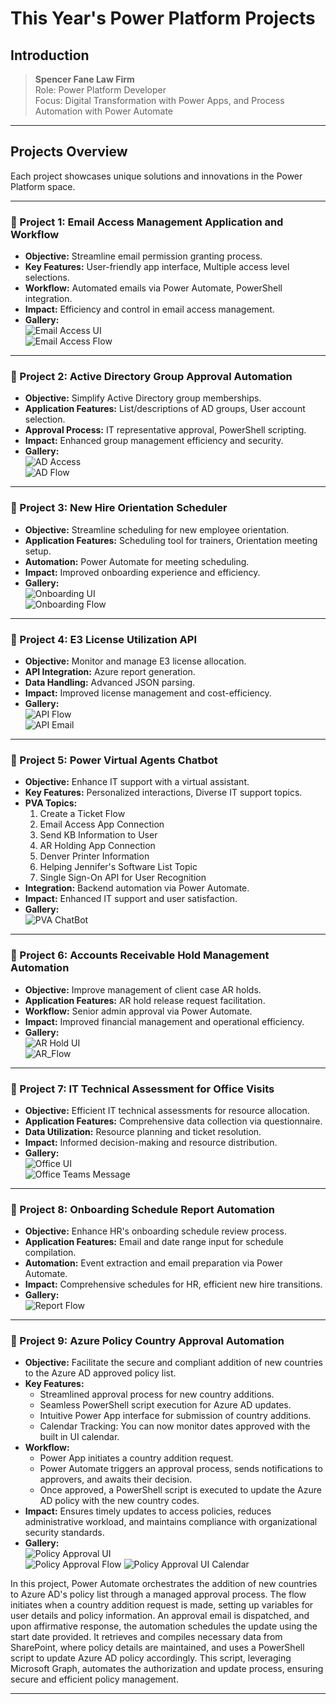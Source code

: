 # This Year's Power Platform Projects 

## Introduction
> **Spencer Fane Law Firm**  
> Role: Power Platform Developer  
> Focus: Digital Transformation with Power Apps,  and Process Automation with Power Automate

---

## Projects Overview
Each project showcases unique solutions and innovations in the Power Platform space.

---

### 🌟 Project 1: Email Access Management Application and Workflow
- **Objective:** Streamline email permission granting process.
- **Key Features:** User-friendly app interface, Multiple access level selections.
- **Workflow:** Automated emails via Power Automate, PowerShell integration.
- **Impact:** Efficiency and control in email access management.
- **Gallery:**  
  ![Email Access UI](/Images/1EmailAccessUI.png)  
  ![Email Access Flow](/Images/EmailAccessFlow.png)

---

### 🌟 Project 2: Active Directory Group Approval Automation
- **Objective:** Simplify Active Directory group memberships.
- **Application Features:** List/descriptions of AD groups, User account selection.
- **Approval Process:** IT representative approval, PowerShell scripting.
- **Impact:** Enhanced group management efficiency and security.
- **Gallery:**  
  ![AD Access](/Images/AD_UI.png)  
  ![AD Flow](/Images/AD_Flow.png)

---

### 🌟 Project 3: New Hire Orientation Scheduler
- **Objective:** Streamline scheduling for new employee orientation.
- **Application Features:** Scheduling tool for trainers, Orientation meeting setup.
- **Automation:** Power Automate for meeting scheduling.
- **Impact:** Improved onboarding experience and efficiency.
- **Gallery:**  
  ![Onboarding UI](/Images/OnboardUI.png)  
  ![Onboarding Flow](/Images/OnboardFlow.png)

---

### 🌟 Project 4: E3 License Utilization API
- **Objective:** Monitor and manage E3 license allocation.
- **API Integration:** Azure report generation.
- **Data Handling:** Advanced JSON parsing.
- **Impact:** Improved license management and cost-efficiency.
- **Gallery:**  
  ![API Flow](/Images/API_Flow.png)  
  ![API Email](/Images/API_Email.png)

---

### 🌟 Project 5: Power Virtual Agents Chatbot
- **Objective:** Enhance IT support with a virtual assistant.
- **Key Features:** Personalized interactions, Diverse IT support topics.
- **PVA Topics:**
  1. Create a Ticket Flow
  2. Email Access App Connection
  3. Send KB Information to User
  4. AR Holding App Connection
  5. Denver Printer Information
  6. Helping Jennifer's Software List Topic
  7. Single Sign-On API for User Recognition
- **Integration:** Backend automation via Power Automate.
- **Impact:** Enhanced IT support and user satisfaction.
- **Gallery:**  
  ![PVA ChatBot](/Images/ChatBot.png)

---

### 🌟 Project 6: Accounts Receivable Hold Management Automation
- **Objective:** Improve management of client case AR holds.
- **Application Features:** AR hold release request facilitation.
- **Workflow:** Senior admin approval via Power Automate.
- **Impact:** Improved financial management and operational efficiency.
- **Gallery:**  
  ![AR Hold UI](/Images/AR_UI.png)  
  ![AR_Flow](/Images/AR_Flow.png)

---

### 🌟 Project 7: IT Technical Assessment for Office Visits
- **Objective:** Efficient IT technical assessments for resource allocation.
- **Application Features:** Comprehensive data collection via questionnaire.
- **Data Utilization:** Resource planning and ticket resolution.
- **Impact:** Informed decision-making and resource distribution.
- **Gallery:**  
  ![Office UI](/Images/Office_UI.png)  
  ![Office Teams Message](/Images/Office_Message.png)

---

### 🌟 Project 8: Onboarding Schedule Report Automation
- **Objective:** Enhance HR's onboarding schedule review process.
- **Application Features:** Email and date range input for schedule compilation.
- **Automation:** Event extraction and email preparation via Power Automate.
- **Impact:** Comprehensive schedules for HR, efficient new hire transitions.
- **Gallery:**  
  ![Report Flow](/Images/GRAB_Flow.png)

---

### 🌟 Project 9: Azure Policy Country Approval Automation

- **Objective:** Facilitate the secure and compliant addition of new countries to the Azure AD approved policy list.
- **Key Features:** 
  - Streamlined approval process for new country additions.
  - Seamless PowerShell script execution for Azure AD updates.
  - Intuitive Power App interface for submission of country additions.
  - Calendar Tracking: You can now monitor dates approved with the built in UI calendar.
- **Workflow:** 
  - Power App initiates a country addition request.
  - Power Automate triggers an approval process, sends notifications to approvers, and awaits their decision.
  - Once approved, a PowerShell script is executed to update the Azure AD policy with the new country codes.
- **Impact:** Ensures timely updates to access policies, reduces administrative workload, and maintains compliance with organizational security standards.
- **Gallery:**  
  ![Policy Approval UI](/Images/LocationApprovalUI.png)  
  ![Policy Approval Flow](/Images/LocationApprovalFlow.png)
  ![Policy Approval UI Calendar](/Images/LocationApprovalUI2.png)    

In this project, Power Automate orchestrates the addition of new countries to Azure AD's policy list through a managed approval process. The flow initiates when a country addition request is made, setting up variables for user details and policy information. An approval email is dispatched, and upon affirmative response, the automation schedules the update using the start date provided. It retrieves and compiles necessary data from SharePoint, where policy details are maintained, and uses a PowerShell script to update Azure AD policy accordingly. This script, leveraging Microsoft Graph, automates the authorization and update process, ensuring secure and efficient policy management.

---